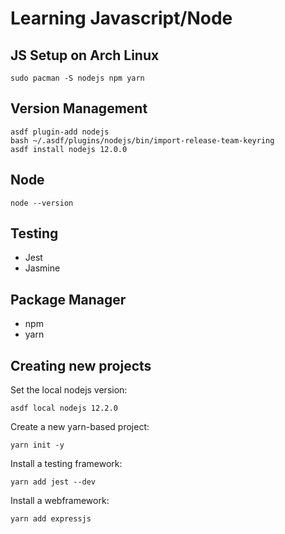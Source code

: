 # Learning Javascript/Node

## JS Setup on Arch Linux

``` 
sudo pacman -S nodejs npm yarn
```


## Version Management

``` 
asdf plugin-add nodejs
bash ~/.asdf/plugins/nodejs/bin/import-release-team-keyring
asdf install nodejs 12.0.0
```

## Node

``` 
node --version
```

## Testing

 * Jest
 * Jasmine

## Package Manager

 * npm
 * yarn
 
 
## Creating new projects

Set the local nodejs version:

``` 
asdf local nodejs 12.2.0
``` 

Create a new yarn-based project:
 
``` 
yarn init -y 
```

Install a testing framework:

``` 
yarn add jest --dev
``` 

Install a webframework:

``` 
yarn add expressjs
``` 
